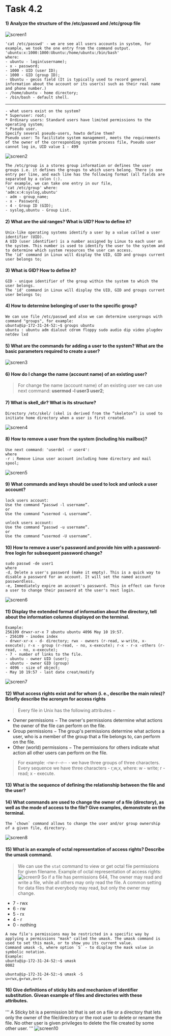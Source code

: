 # Task 4.2 
#### 1) Analyze the structure of the /etc/passwd and /etc/group file
![screen1](https://github.com/NikPryvalov/DevOps_online_Kharkiv_2022Q1Q2/blob/main/m4/task4.2/screen/screen1.png)
```
'cat /etc/passwd' - we are see all users accounts in system, for example, we took the one entry from the command output.
'ubuntu:x:1000:1000:Ubuntu:/home/ubuntu:/bin/bash'
where: 
- ubuntu - login(username);
- x - password;
- 1000 - UID (user ID);
- 1000 - GID (group ID);
- Ubuntu - gecos field (It is typically used to record general information about the account or its user(s) such as their real name and phone number.)
- /home/ubuntu - home directory;
- /bin/bash - default shell.
```
-------------------------------------------------------------------------------------------------------------------------------------------------------------------------
```
- what users exist on the system? 
* Superuser: root;
* Ordinary users: Standard users have limited permissions to the operating system;
* Pseudo user.
Specify several pseudo-users, howto define them?
Pseudo user: To facilitate system management, meets the requirements of the owner of the corresponding system process file, Pseudo user cannot log in, UID value 1 - 499
```
![screen2](https://github.com/NikPryvalov/DevOps_online_Kharkiv_2022Q1Q2/blob/main/m4/task4.2/screen/screen2.png)
```
The /etc/group is a stores group information or defines the user groups i.e. it defines the groups to which users belong. There is one entry per line, and each line has the following format (all fields are separated by a colon (:).
For example, we can take one entry in our file, 
'cat /etc/group' where:
'adm:x:4:syslog,ubuntu'
- adm - group_name;
- x - Password;
- 4 - Group ID (GID);
- syslog,ubuntu - Group List.
```
#### 2) What are the uid ranges? What is UID? How to define it?
```
Unix-like operating systems identify a user by a value called a user identifier (UID).
A UID (user identifier) is a number assigned by Linux to each user on the system. This number is used to identify the user to the system and to determine which system resources the user can access.
The 'id' command in Linux will display the UID, GID and groups current user belongs to;
```
#### 3) What is GID? How to define it?
```
GID - unique identifier of the group within the system to which the user belongs.
The 'id' command in Linux will display the UID, GID and groups current user belongs to;
```
#### 4) How to determine belonging of user to the specific group?
```
We can use file /etc/passwd and also we can determine usergroups with command "groups", for example:
ubuntu@ip-172-31-24-52:~$ groups ubuntu
ubuntu : ubuntu adm dialout cdrom floppy sudo audio dip video plugdev netdev lxd
```
#### 5) What are the commands for adding a user to the system? What are the basic parameters required to create a user?
![screen3](https://github.com/NikPryvalov/DevOps_online_Kharkiv_2022Q1Q2/blob/main/m4/task4.2/screen/screen3.png)
#### 6) How do I change the name (account name) of an existing user?
> For change the name (account name) of an existing user we can use next command: **usermod -l user3 user2**; 
#### 7) What is skell_dir? What is its structure?
```
Directory /etc/skel/ (skel is derived from the “skeleton”) is used to initiate home directory when a user is first created.
```
![screen4](https://github.com/NikPryvalov/DevOps_online_Kharkiv_2022Q1Q2/blob/main/m4/task4.2/screen/screen4.png)
#### 8) How to remove a user from the system (including his mailbox)?
```
Use next command: 'userdel -r user4':
where 
-r : Remove Linux user account including home directory and mail spool;
```
![screen5](https://github.com/NikPryvalov/DevOps_online_Kharkiv_2022Q1Q2/blob/main/m4/task4.2/screen/screen5.png)
#### 9) What commands and keys should be used to lock and unlock a user account?
```
lock users account:
Use the command “passwd -l username”.
or
Use the command “usermod -L username”.

unlock users account:
Use the command “passwd -u username”.
or
Use the command “usermod -U username”.
```
#### 10) How to remove a user's password and provide him with a password-free login for subsequent password change?
```
sudo passwd -de user1
where 
-d, Delete a user's password (make it empty). This is a quick way to disable a password for an account. It will set the named account passwordless.
-e, Immediately expire an account's password. This in effect can force a user to change their password at the user's next login.
```
![screen6](https://github.com/NikPryvalov/DevOps_online_Kharkiv_2022Q1Q2/blob/main/m4/task4.2/screen/screen6.png)
#### 11) Display the extended format of information about the directory, tell about the information columns displayed on the terminal.
```
Example:
256109 drwxr-xr-x 7 ubuntu ubuntu 4096 May 10 19:57.
- 256109 - inodex index 
- drwxr-xr-x - d- directory; rwx - owners (r-read, w-write, x-execute); r-x - group (r-read, - no, x-execute); r-x - r-x -others (r-read, - no, x-execute);
- 7 - number of links to the file.
- ubuntu - owner UID (user);
- ubuntu - owner GID (group)
- 4096 - size of object;
- May 10 19:57 - last date creat/modify
```
![screen7](https://github.com/NikPryvalov/DevOps_online_Kharkiv_2022Q1Q2/blob/main/m4/task4.2/screen/screen7.png)
#### 12) What access rights exist and for whom (i. e., describe the main roles)? Briefly describe the acronym for access rights
> Every file in Unix has the following attributes −
- Owner permissions − The owner's permissions determine what actions the owner of the file can perform on the file.
- Group permissions − The group's permissions determine what actions a user, who is a member of the group that a file belongs to, can perform on the file.
- Other (world) permissions − The permissions for others indicate what action all other users can perform on the file.
> For example:
-rw-r--r-- - we have three groups of three characters.
Every sequence we have three characters - r,w,x, where:
w - write;
r - read;
x - execute.
#### 13) What is the sequence of defining the relationship between the file and the user?
#### 14) What commands are used to change the owner of a file (directory), as well as the mode of access to the file? Give examples, demonstrate on the terminal.
```
The `chown` command allows to change the user and/or group ownership of a given file, directory.
```
![screen8](https://github.com/NikPryvalov/DevOps_online_Kharkiv_2022Q1Q2/blob/main/m4/task4.2/screen/screen8.png)
#### 15) What is an example of octal representation of access rights? Describe the umask command.
> We can use the `stat` command to view or get octal file permissions for given filename. Example of octal representation of access rights: 
![screen9](https://github.com/NikPryvalov/DevOps_online_Kharkiv_2022Q1Q2/blob/main/m4/task4.2/screen/screen9.png)
> So if a file has permissions 644, The owner may read and write a file, while all others may only read the file. A common setting for data files that everybody may read, but only the owner may change.
- 7 - rwx
- 6 - rw
- 5 - rx
- 4 - r
- 0 - nothing

```
A new file's permissions may be restricted in a specific way by applying a permissions "mask" called the umask. The umask command is used to set this mask, or to show you its current value.
Command umask -S, where option `S` - to display the mask value in symbolic notation. 
Example:
ubuntu@ip-172-31-24-52:~$ umask
0002

ubuntu@ip-172-31-24-52:~$ umask -S
u=rwx,g=rwx,o=rx
```
#### 16) Give definitions of sticky bits and mechanism of identifier substitution. Givean example of files and directories with these attributes.
'''
A Sticky bit is a permission bit that is set on a file or a directory that lets only the owner of the file/directory or the root user to delete or rename the file. No other user is given privileges to delete the file created by some other user.
'''
![screen10](https://github.com/NikPryvalov/DevOps_online_Kharkiv_2022Q1Q2/blob/main/m4/task4.2/screen/screen10.png)
